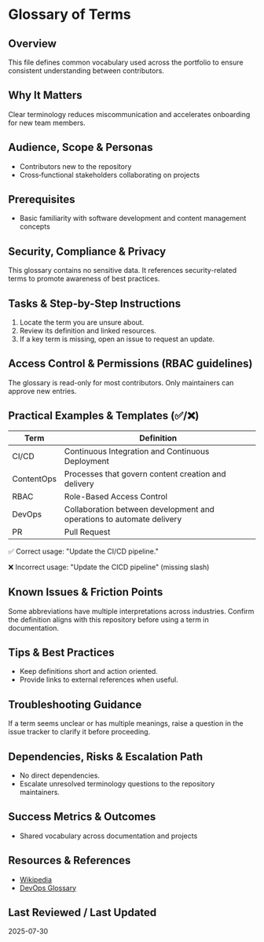 # Glossary of Terms

## Overview
This file defines common vocabulary used across the portfolio to ensure
consistent understanding between contributors.

## Why It Matters
Clear terminology reduces miscommunication and accelerates onboarding for
new team members.

## Audience, Scope & Personas
- Contributors new to the repository
- Cross‑functional stakeholders collaborating on projects

## Prerequisites
- Basic familiarity with software development and content management
  concepts

## Security, Compliance & Privacy
This glossary contains no sensitive data. It references security-related terms
to promote awareness of best practices.

## Tasks & Step-by-Step Instructions
1. Locate the term you are unsure about.
2. Review its definition and linked resources.
3. If a key term is missing, open an issue to request an update.

## Access Control & Permissions (RBAC guidelines)
The glossary is read-only for most contributors. Only maintainers can approve
new entries.

## Practical Examples & Templates (✅/❌)
| Term | Definition |
|------|------------|
| CI/CD | Continuous Integration and Continuous Deployment |
| ContentOps | Processes that govern content creation and delivery |
| RBAC | Role-Based Access Control |
| DevOps | Collaboration between development and operations to automate delivery |
| PR | Pull Request |

✅ Correct usage: "Update the CI/CD pipeline."

❌ Incorrect usage: "Update the CICD pipeline" (missing slash)

## Known Issues & Friction Points
Some abbreviations have multiple interpretations across industries. Confirm the
definition aligns with this repository before using a term in documentation.

## Tips & Best Practices
- Keep definitions short and action oriented.
- Provide links to external references when useful.

## Troubleshooting Guidance
If a term seems unclear or has multiple meanings, raise a question in the issue
tracker to clarify it before proceeding.

## Dependencies, Risks & Escalation Path
- No direct dependencies.
- Escalate unresolved terminology questions to the repository maintainers.

## Success Metrics & Outcomes
- Shared vocabulary across documentation and projects

## Resources & References
- [Wikipedia](https://en.wikipedia.org/wiki/Glossary)
- [DevOps Glossary](https://www.atlassian.com/devops/devops-tools/devops-glossary)

## Last Reviewed / Last Updated
2025-07-30

